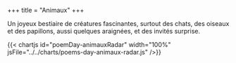 +++
title = "Animaux"
+++

Un joyeux bestiaire de créatures fascinantes, surtout des chats, des oiseaux et des papillons, aussi quelques araignées, et des invités surprise.

{{< chartjs id="poemDay-animauxRadar" width="100%" jsFile="../../charts/poems-day-animaux-radar.js" />}}
